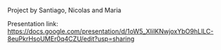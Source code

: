 Project by Santiago, Nicolas and Maria 

Presentation link: https://docs.google.com/presentation/d/1oW5_XIilKNwjoxYbO9hLlLC-8euPkrHsoUMEr0q4CZU/edit?usp=sharing 
